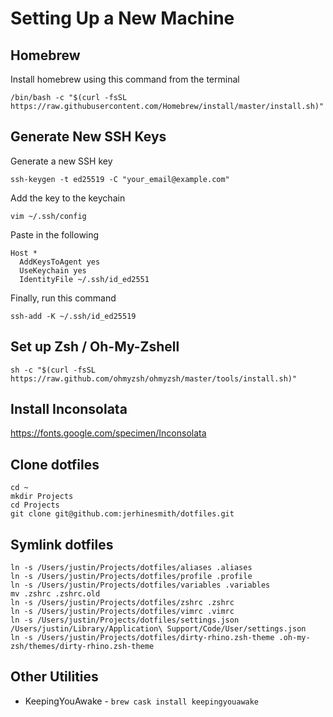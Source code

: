 # Setting Up a New Machine

## Homebrew

Install homebrew using this command from the terminal

```
/bin/bash -c "$(curl -fsSL https://raw.githubusercontent.com/Homebrew/install/master/install.sh)"
```

## Generate New SSH Keys

Generate a new SSH key

```
ssh-keygen -t ed25519 -C "your_email@example.com"
```

Add the key to the keychain

```
vim ~/.ssh/config
```

Paste in the following

```
Host *
  AddKeysToAgent yes
  UseKeychain yes
  IdentityFile ~/.ssh/id_ed2551
```

Finally, run this command

```
ssh-add -K ~/.ssh/id_ed25519
```

## Set up Zsh / Oh-My-Zshell

```
sh -c "$(curl -fsSL https://raw.github.com/ohmyzsh/ohmyzsh/master/tools/install.sh)"
```

## Install Inconsolata

https://fonts.google.com/specimen/Inconsolata

## Clone dotfiles

```
cd ~
mkdir Projects
cd Projects
git clone git@github.com:jerhinesmith/dotfiles.git
```

## Symlink dotfiles

```
ln -s /Users/justin/Projects/dotfiles/aliases .aliases
ln -s /Users/justin/Projects/dotfiles/profile .profile
ln -s /Users/justin/Projects/dotfiles/variables .variables
mv .zshrc .zshrc.old
ln -s /Users/justin/Projects/dotfiles/zshrc .zshrc
ln -s /Users/justin/Projects/dotfiles/vimrc .vimrc
ln -s /Users/justin/Projects/dotfiles/settings.json /Users/justin/Library/Application\ Support/Code/User/settings.json
ln -s /Users/justin/Projects/dotfiles/dirty-rhino.zsh-theme .oh-my-zsh/themes/dirty-rhino.zsh-theme
```

## Other Utilities

* KeepingYouAwake - `brew cask install keepingyouawake`